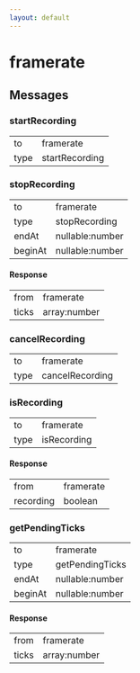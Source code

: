 ```yaml
---
layout: default
---
```


# framerate #

## Messages ##

### startRecording ###

<table>

<tr>
<td>to</td>
<td>framerate</td>
</tr>

<tr>
<td>type</td>
<td>startRecording</td>
</tr>

</table>

### stopRecording ###

<table>

<tr>
<td>to</td>
<td>framerate</td>
</tr>

<tr>
<td>type</td>
<td>stopRecording</td>
</tr>

<tr>
<td>endAt</td>
<td>nullable:number</td>
</tr>

<tr>
<td>beginAt</td>
<td>nullable:number</td>
</tr>

</table>

#### Response ####

<table>

<tr>
<td>from</td>
<td>framerate</td>
</tr>

<tr>
<td>ticks</td>
<td>array:number</td>
</tr>

</table>

### cancelRecording ###

<table>

<tr>
<td>to</td>
<td>framerate</td>
</tr>

<tr>
<td>type</td>
<td>cancelRecording</td>
</tr>

</table>

### isRecording ###

<table>

<tr>
<td>to</td>
<td>framerate</td>
</tr>

<tr>
<td>type</td>
<td>isRecording</td>
</tr>

</table>

#### Response ####

<table>

<tr>
<td>from</td>
<td>framerate</td>
</tr>

<tr>
<td>recording</td>
<td>boolean</td>
</tr>

</table>

### getPendingTicks ###

<table>

<tr>
<td>to</td>
<td>framerate</td>
</tr>

<tr>
<td>type</td>
<td>getPendingTicks</td>
</tr>

<tr>
<td>endAt</td>
<td>nullable:number</td>
</tr>

<tr>
<td>beginAt</td>
<td>nullable:number</td>
</tr>

</table>

#### Response ####

<table>

<tr>
<td>from</td>
<td>framerate</td>
</tr>

<tr>
<td>ticks</td>
<td>array:number</td>
</tr>

</table>
